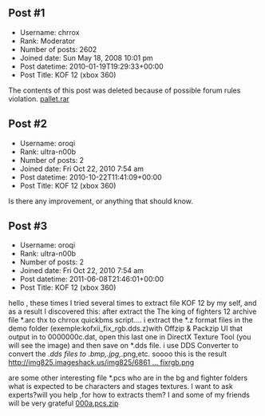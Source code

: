 ## Post #1
- Username: chrrox
- Rank: Moderator
- Number of posts: 2602
- Joined date: Sun May 18, 2008 10:01 pm
- Post datetime: 2010-01-19T19:29:33+00:00
- Post Title: KOF 12 (xbox 360)

The contents of this post was deleted because of possible forum rules violation.
[pallet.rar](https://xentaxbackup.github.io/file/2747_pallet.rar)
## Post #2
- Username: oroqi
- Rank: ultra-n00b
- Number of posts: 2
- Joined date: Fri Oct 22, 2010 7:54 am
- Post datetime: 2010-10-22T11:41:09+00:00
- Post Title: KOF 12 (xbox 360)

Is there any improvement, or anything that should know.
## Post #3
- Username: oroqi
- Rank: ultra-n00b
- Number of posts: 2
- Joined date: Fri Oct 22, 2010 7:54 am
- Post datetime: 2011-06-08T21:46:01+00:00
- Post Title: KOF 12 (xbox 360)

hello , these times I tried several times to extract file KOF 12 by my self, and as a result I discovered this:
after extract the The king of fighters 12 archive file *.arc thx to chrrox quickbms script....
i extract the *.z format files in the demo folder (exemple:kofxii_fix_rgb.dds.z)with Offzip & Packzip UI that output in to 0000000c.dat, open this last one in DirectX Texture Tool (you will see the image) and then save on *.dds file. i use  DDS Converter to convert the *.dds files to *.bmp,*.jpg,*.png,etc. soooo this is the result [http://img825.imageshack.us/img825/6861 ... fixrgb.png](http://img825.imageshack.us/img825/6861/kofxiifixrgb.png)  

are some other interesting file *.pcs who are in the bg and fighter folders what is expected to be characters and stages textures.
I want to ask experts?will you help ,for how to extracts them? I and some of my friends will be very grateful
[000a.pcs.zip](https://xentaxbackup.github.io/file/4311_000a.pcs.zip)
